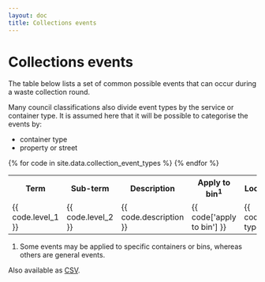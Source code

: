 ```yaml
---
layout: doc
title: Collections events
---
```


# Collections events

The table below lists a set of common possible events that can occur during a waste collection round.

Many council classifications also divide event types by the service or container type. It is assumed here that it will be possible to categorise the events by:

* container type
* property or street


<table>
<tr>
  <th>Term</th>
  <th>Sub-term</th>
  <th>Description</th>
  <th>Apply to bin<sup>1</sup></th>
  <th>Location type</th>
</tr>
{% for code in site.data.collection_event_types %}
<tr>
  <td>{{ code.level_1 }}</td>
  <td>{{ code.level_2 }}</td>
  <td>{{ code.description }}</td>
  <td>{{ code['apply to bin'] }}</td>
  <td>{{ code['location type'] }}</td>
</tr>
{% endfor %}
</table>

1. Some events may be applied to specific containers or bins, whereas others are general events.

Also available as <a href="https://raw.githubusercontent.com/communitiesuk/waste-service-standards/master/_data/collection_event_types.csv" download="materials.csv">CSV</a>.